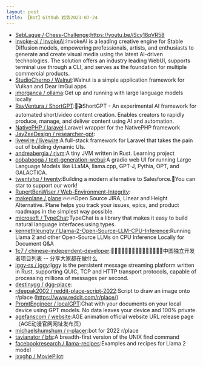 ```yaml
---
layout: post
title: 【Bot】Github 趋势2023-07-24
---
```


* [SebLague / Chess-Challenge](https://github.com/SebLague/Chess-Challenge):https://youtu.be/iScy18pVR58
* [invoke-ai / InvokeAI](https://github.com/invoke-ai/InvokeAI):InvokeAI is a leading creative engine for Stable Diffusion models, empowering professionals, artists, and enthusiasts to generate and create visual media using the latest AI-driven technologies. The solution offers an industry leading WebUI, supports terminal use through a CLI, and serves as the foundation for multiple commercial products.
* [StudioCherno / Walnut](https://github.com/StudioCherno/Walnut):Walnut is a simple application framework for Vulkan and Dear ImGui apps
* [jmorganca / ollama](https://github.com/jmorganca/ollama):Get up and running with large language models locally
* [RayVentura / ShortGPT](https://github.com/RayVentura/ShortGPT):🚀🎬ShortGPT - An experimental AI framework for automated short/video content creation. Enables creators to rapidly produce, manage, and deliver content using AI and automation.
* [NativePHP / laravel](https://github.com/NativePHP/laravel):Laravel wrapper for the NativePHP framework
* [JayZeeDesign / researcher-gpt](https://github.com/JayZeeDesign/researcher-gpt):
* [livewire / livewire](https://github.com/livewire/livewire):A full-stack framework for Laravel that takes the pain out of building dynamic UIs.
* [andreabergia / rjvm](https://github.com/andreabergia/rjvm):A tiny JVM written in Rust. Learning project
* [oobabooga / text-generation-webui](https://github.com/oobabooga/text-generation-webui):A gradio web UI for running Large Language Models like LLaMA, llama.cpp, GPT-J, Pythia, OPT, and GALACTICA.
* [twentyhq / twenty](https://github.com/twentyhq/twenty):Building a modern alternative to Salesforce.🌟You can star to support our work!
* [RupertBenWiser / Web-Environment-Integrity](https://github.com/RupertBenWiser/Web-Environment-Integrity):
* [makeplane / plane](https://github.com/makeplane/plane):🔥🔥🔥Open Source JIRA, Linear and Height Alternative. Plane helps you track your issues, epics, and product roadmaps in the simplest way possible.
* [microsoft / TypeChat](https://github.com/microsoft/TypeChat):TypeChat is a library that makes it easy to build natural language interfaces using types.
* [kennethleungty / Llama-2-Open-Source-LLM-CPU-Inference](https://github.com/kennethleungty/Llama-2-Open-Source-LLM-CPU-Inference):Running Llama 2 and other Open-Source LLMs on CPU Inference Locally for Document Q&A
* [1c7 / chinese-independent-developer](https://github.com/1c7/chinese-independent-developer):👩🏿‍💻👨🏾‍💻👩🏼‍💻👨🏽‍💻👩🏻‍💻中国独立开发者项目列表 -- 分享大家都在做什么
* [iggy-rs / iggy](https://github.com/iggy-rs/iggy):Iggy is the persistent message streaming platform written in Rust, supporting QUIC, TCP and HTTP transport protocols, capable of processing millions of messages per second.
* [destinygg / dgg-place](https://github.com/destinygg/dgg-place):
* [rdeepak2002 / reddit-place-script-2022](https://github.com/rdeepak2002/reddit-place-script-2022):Script to draw an image onto r/place (https://www.reddit.com/r/place/)
* [PromtEngineer / localGPT](https://github.com/PromtEngineer/localGPT):Chat with your documents on your local device using GPT models. No data leaves your device and 100% private.
* [agefanscom / website](https://github.com/agefanscom/website):AGE animation official website URL release page（AGE动漫官网网址发布页）
* [michaelshumshum / r-placer](https://github.com/michaelshumshum/r-placer):bot for 2022 r/place
* [tavianator / bfs](https://github.com/tavianator/bfs):A breadth-first version of the UNIX find command
* [facebookresearch / llama-recipes](https://github.com/facebookresearch/llama-recipes):Examples and recipes for Llama 2 model
* [jxxghp / MoviePilot](https://github.com/jxxghp/MoviePilot):
